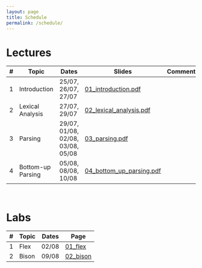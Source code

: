 ```yaml
---
layout: page
title: Schedule
permalink: /schedule/
---
```


# Lectures

| # | Topic | Dates | Slides | Comments | 
|--:|-------|-------|-----------|----------|
| 1 | Introduction | 25/07, 26/07, 27/07 | [01_introduction.pdf](slides/01_introduction.pdf) | |
| 2 | Lexical Analysis | 27/07, 29/07 | [02_lexical_analysis.pdf](slides/02_lexical_analysis.pdf) | |
| 3 | Parsing | 29/07, 01/08, 02/08, 03/08, 05/08 | [03_parsing.pdf](slides/03_parsing.pdf) | |
| 4 | Bottom-up Parsing | 05/08, 08/08, 10/08 | [04_bottom_up_parsing.pdf](slides/04_bottom_up_parsing.pdf) | |

<br/>

# Labs

| # | Topic | Dates | Page |
|--:|-------|-------|------|
| 1 | Flex  | 02/08 | [01_flex](/cs3300_m22/labs/01_flex.html) |
| 2 | Bison | 09/08 | [02_bison](/cs3300_m22/labs/02_bison.html) |
